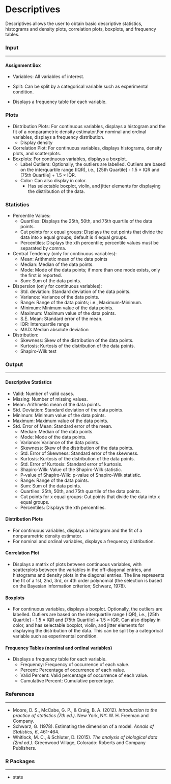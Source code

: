 Descriptives
===

Descriptives allows the user to obtain basic descriptive statistics, histograms and density plots, correlation plots, boxplots, and frequency tables.

### Input
-------

#### Assignment Box 
- Variables: All variables of interest.
- Split: Can be split by a categorical variable such as experimental condition.

- Displays a frequency table for each variable.

### Plots
- Distribution Plots: For continuous variables, displays a histogram and the fit of a nonparametric density estimator.For nominal and ordinal variables, displays a frequency distribution.
  - Display density
- Correlation Plot: For continuous variables, displays histograms, density plots, and scatterplots.
- Boxplots: For continuous variables, displays a boxplot.
  - Label Outliers: Optionally, the outliers are labelled. Outliers are based on the interquartile range (IQR), i.e., [25th Quartile] - 1.5 × IQR and [75th Quartile] + 1.5 × IQR.
  - Color: Can also display in color.
    - Has selectable boxplot, violin, and jitter elements for displaying the distribution of the data.

### Statistics
- Percentile Values:
  - Quartiles: Displays the 25th, 50th, and 75th quartile of the data points.
  - Cut points for x equal groups: Displays the cut points that divide the data into x equal groups; default is 4 equal groups.
  - Percentiles: Displays the xth percentile; percentile values must be separated by comma.
- Central Tendency (only for continuous variables):
  - Mean: Arithmetic mean of the data points
  - Median: Median of the data points.
  - Mode: Mode of the data points; if more than one mode exists, only the first is reported.
  - Sum: Sum of the data points.
- Dispersion (only for continuous variables):
  - Std. deviation: Standard deviation of the data points.
  - Variance: Variance of the data points.
  - Range: Range of the data points; i.e., Maximum-Minimum.
  - Minimum: Minimum value of the data points.
  - Maximum: Maximum value of the data points.
  - S.E. Mean: Standard error of the mean.
  - IQR: Interquartile range
  - MAD: Median absolute deviation
- Distribution:
  - Skewness: Skew of the distribution of the data points.
  - Kurtosis: Kurtosis of the distribution of the data points.
  - Shapiro-Wilk test

### Output
-------
#### Descriptive Statistics
- Valid: Number of valid cases.
- Missing: Number of missing values.
- Mean: Arithmetic mean of the data points.
- Std. Deviation: Standard deviation of the data points.
- Minimum: Minimum value of the data points.
- Maximum: Maximum value of the data points.
- Std. Error of Mean: Standard error of the mean.
  - Median: Median of the data points.
  - Mode: Mode of the data points.
  - Variance: Variance of the data points.
  - Skewness: Skew of the distribution of the data points.
  - Std. Error of Skewness: Standard error of the skewness.
  - Kurtosis: Kurtosis of the distribution of the data points.
  - Std. Error of Kurtosis: Standard error of kurtosis.
  - Shapiro-Wilk: Value of the Shapiro-Wilk statistic.
  - P-value of Shapiro-Wilk: p-value of Shapiro-Wilk statistic.
  - Range: Range of the data points.
  - Sum: Sum of the data points.
  - Quartiles: 25th, 50th, and 75th quartile of the data points.
  - Cut points for x equal groups: Cut points that divide the data into x equal groups.
  - Percentiles: Displays the xth percentiles.

#### Distribution Plots
- For continuous variables, displays a histogram and the fit of a nonparametric density estimator.
- For nominal and ordinal variables, displays a frequency distribution.

#### Correlation Plot
- Displays a matrix of plots between continuous variables, with scatterplots between the variables in the off-diagonal entries, and histograms and density plots in the diagonal entries.
 The line represents the fit of a 1st, 2nd, 3rd, or 4th order polynomial (the selection is based on the Bayesian information criterion; Schwarz, 1978).

#### Boxplots
- For continuous variables, displays a boxplot. Optionally, the outliers are labelled. Outliers are based on the interquartile range (IQR), i.e., [25th Quartile] - 1.5 × IQR and [75th Quartile] + 1.5 × IQR. Can also display in color, and has selectable boxplot, violin, and jitter elements for displaying the distribution of the data. This can be split by a categorical variable such as experimental condition.

#### Frequency Tables (nominal and ordinal variables)
- Displays a frequency table for each variable.
  - Frequency: Frequency of occurrence of each value.
  - Percent: Percentage of occurrence of each value.
  - Valid Percent: Valid percentage of occurrence of each value.
  - Cumulative Percent: Cumulative percentage.

### References
-------
- Moore, D. S., McCabe, G. P., & Craig, B. A. (2012). *Introduction to the practice of statistics (7th ed.)*. New York, NY: W. H. Freeman and Company.
- Schwarz, G. (1978). Estimating the dimension of a model. *Annals of Statistics, 6*, 461-464.
- Whitlock, M. C., & Schluter, D. (2015). *The analysis of biological data (2nd ed.)*. Greenwood Village, Colorado: Roberts and Company Publishers.

### R Packages
---
- stats

